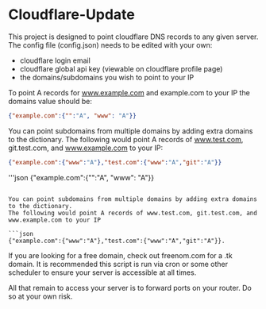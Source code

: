 # Cloudflare-Update

This project is designed to point cloudflare DNS records to any given server.
The config file (config.json) needs to be edited with your own:
  - cloudflare login email
  - cloudflare global api key (viewable on cloudflare profile page)
  - the domains/subdomains you wish to point to your IP
  
To point A records for www.example.com and example.com to your IP the domains value should be:
```json
{"example.com":{"":"A", "www": "A"}}
```

You can point subdomains from multiple domains by adding extra domains to the dictionary. 
The following would point A records of www.test.com, git.test.com, and www.example.com to your IP:
```json
{"example.com":{"www":"A"},"test.com":{"www":"A","git":"A"}}
```
'''json
{"example.com":{"":"A", "www": "A"}}
```

You can point subdomains from multiple domains by adding extra domains to the dictionary. 
The following would point A records of www.test.com, git.test.com, and www.example.com to your IP

```json
{"example.com":{"www":"A"},"test.com":{"www":"A","git":"A"}}.
```

If you are looking for a free domain, check out freenom.com for a .tk domain. 
It is recommended this script is run via cron or some other scheduler to ensure your server is accessible at all times.

All that remain to access your server is to forward ports on your router. Do so at your own risk. 
